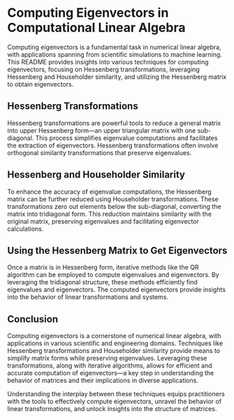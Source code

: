 # Computing Eigenvectors in Computational Linear Algebra

Computing eigenvectors is a fundamental task in numerical linear algebra, with applications spanning from scientific simulations to machine learning. This README provides insights into various techniques for computing eigenvectors, focusing on Hessenberg transformations, leveraging Hessenberg and Householder similarity, and utilizing the Hessenberg matrix to obtain eigenvectors.

## Hessenberg Transformations

Hessenberg transformations are powerful tools to reduce a general matrix into upper Hessenberg form—an upper triangular matrix with one sub-diagonal. This process simplifies eigenvalue computations and facilitates the extraction of eigenvectors. Hessenberg transformations often involve orthogonal similarity transformations that preserve eigenvalues.

## Hessenberg and Householder Similarity

To enhance the accuracy of eigenvalue computations, the Hessenberg matrix can be further reduced using Householder transformations. These transformations zero out elements below the sub-diagonal, converting the matrix into tridiagonal form. This reduction maintains similarity with the original matrix, preserving eigenvalues and facilitating eigenvector calculations.

## Using the Hessenberg Matrix to Get Eigenvectors

Once a matrix is in Hessenberg form, iterative methods like the QR algorithm can be employed to compute eigenvalues and eigenvectors. By leveraging the tridiagonal structure, these methods efficiently find eigenvalues and eigenvectors. The computed eigenvectors provide insights into the behavior of linear transformations and systems.

## Conclusion

Computing eigenvectors is a cornerstone of numerical linear algebra, with applications in various scientific and engineering domains. Techniques like Hessenberg transformations and Householder similarity provide means to simplify matrix forms while preserving eigenvalues. Leveraging these transformations, along with iterative algorithms, allows for efficient and accurate computation of eigenvectors—a key step in understanding the behavior of matrices and their implications in diverse applications.

Understanding the interplay between these techniques equips practitioners with the tools to effectively compute eigenvectors, unravel the behavior of linear transformations, and unlock insights into the structure of matrices.

